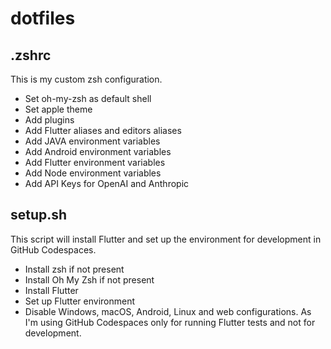 # dotfiles

## .zshrc

This is my custom zsh configuration.

- Set oh-my-zsh as default shell
- Set apple theme
- Add plugins
- Add Flutter aliases and editors aliases
- Add JAVA environment variables
- Add Android environment variables
- Add Flutter environment variables
- Add Node environment variables
- Add API Keys for OpenAI and Anthropic

## setup.sh

This script will install Flutter and set up the environment for development in GitHub Codespaces.

- Install zsh if not present
- Install Oh My Zsh if not present
- Install Flutter
- Set up Flutter environment
- Disable Windows, macOS, Android, Linux and web configurations. As I'm using GitHub Codespaces only for running Flutter tests and not for development.
